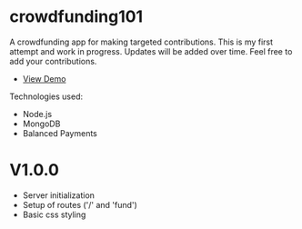 # crowdfunding101
A crowdfunding app for making targeted contributions. This is my first attempt and work in progress. Updates will be added over time. Feel free to add your contributions.


- [View Demo](#crowdfunding101)

Technologies used: 
* Node.js
* MongoDB
* Balanced Payments



# V1.0.0
* Server initialization 
* Setup of routes ('/' and 'fund')
* Basic css styling


